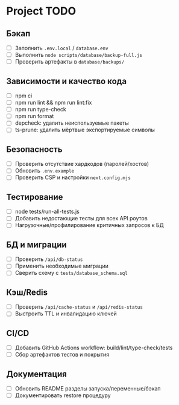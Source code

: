 # Project TODO

## Бэкап
- [ ] Заполнить `.env.local` / `database.env`
- [ ] Выполнить `node scripts/database/backup-full.js`
- [ ] Проверить артефакты в `database/backups/`

## Зависимости и качество кода
- [ ] npm ci
- [ ] npm run lint && npm run lint:fix
- [ ] npm run type-check
- [ ] npm run format
- [ ] depcheck: удалить неиспользуемые пакеты
- [ ] ts-prune: удалить мёртвые экспортируемые символы

## Безопасность
- [ ] Проверить отсутствие хардкодов (паролей/хостов)
- [ ] Обновить `.env.example`
- [ ] Проверить CSP и настройки `next.config.mjs`

## Тестирование
- [ ] node tests/run-all-tests.js
- [ ] Добавить недостающие тесты для всех API роутов
- [ ] Нагрузочные/профилирование критичных запросов к БД

## БД и миграции
- [ ] Проверить `/api/db-status`
- [ ] Применить необходимые миграции
- [ ] Сверить схему с `tests/database_schema.sql`

## Кэш/Redis
- [ ] Проверить `/api/cache-status` и `/api/redis-status`
- [ ] Выстроить TTL и инвалидацию ключей

## CI/CD
- [ ] Добавить GitHub Actions workflow: build/lint/type-check/tests
- [ ] Сбор артефактов тестов и покрытия

## Документация
- [ ] Обновить README разделы запуска/переменные/бэкап
- [ ] Документировать restore процедуру